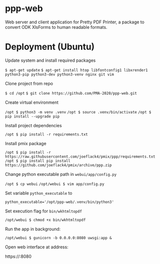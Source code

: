 # ppp-web
Web server and client application for Pretty PDF Printer, a package to convert ODK XlsForms to human readable formats.

# Deployment (Ubuntu)

Update system and install required packages

``$ apt-get update``
``$ apt-get install htop libfontconfig1 libxrender1 python3-pip python3-dev python3-venv nginx git vim``

Clone project from repo

``$ cd /opt``
``$ git clone https://github.com/PMA-2020/ppp-web.git``

Create virtual environment

``/opt $ python3 -m venv .venv``
``/opt $ source .venv/bin/activate``
``/opt $ pip install --upgrade pip``

Install project dependencies

``/opt $ pip install -r requirements.txt``

Install pmix package

``/opt $ pip install -r https://raw.githubusercontent.com/joeflack4/pmix/ppp/requirements.txt``
``/opt $ pip install pip install https://github.com/joeflack4/pmix/archive/ppp.zip``

Change python executable path in ``webui/app/config.py``

``/opt $ cp webui``
``/opt/webui $ vim app/config.py``

Set variable ``python_executable`` to

``python_executable='/opt/ppp-web/.venv/bin/python3'``

Set execution flag for ``bin/wkhtmltopdf``

``/opt/webui $ chmod +x bin/wkhtmltopdf``

Run the app in background:

``/opt/webui $ gunicorn -b 0.0.0.0:8080 uwsgi:app &``

Open web interface at address:

https://<server-ip>:8080